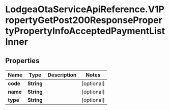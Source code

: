 # LodgeaOtaServiceApiReference.V1PropertyGetPost200ResponsePropertyPropertyInfoAcceptedPaymentListInner

## Properties

Name | Type | Description | Notes
------------ | ------------- | ------------- | -------------
**code** | **String** |  | [optional] 
**name** | **String** |  | [optional] 
**type** | **String** |  | [optional] 


